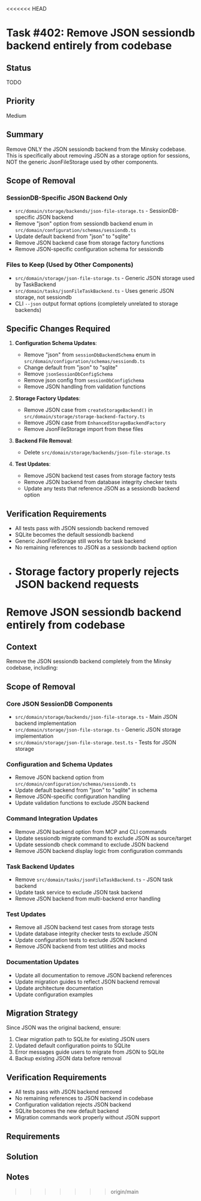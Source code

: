 <<<<<<< HEAD

# Task #402: Remove JSON sessiondb backend entirely from codebase

## Status

TODO

## Priority

Medium

## Summary

Remove ONLY the JSON sessiondb backend from the Minsky codebase. This is specifically about removing JSON as a storage option for sessions, NOT the generic JsonFileStorage used by other components.

## Scope of Removal

### SessionDB-Specific JSON Backend Only

- `src/domain/storage/backends/json-file-storage.ts` - SessionDB-specific JSON backend
- Remove "json" option from sessiondb backend enum in `src/domain/configuration/schemas/sessiondb.ts`
- Update default backend from "json" to "sqlite"
- Remove JSON backend case from storage factory functions
- Remove JSON-specific configuration schema for sessiondb

### Files to Keep (Used by Other Components)

- `src/domain/storage/json-file-storage.ts` - Generic JSON storage used by TaskBackend
- `src/domain/tasks/jsonFileTaskBackend.ts` - Uses generic JSON storage, not sessiondb
- CLI `--json` output format options (completely unrelated to storage backends)

## Specific Changes Required

1. **Configuration Schema Updates**:

   - Remove "json" from `sessionDbBackendSchema` enum in `src/domain/configuration/schemas/sessiondb.ts`
   - Change default from "json" to "sqlite"
   - Remove `jsonSessionDbConfigSchema`
   - Remove json config from `sessionDbConfigSchema`
   - Remove JSON handling from validation functions

2. **Storage Factory Updates**:

   - Remove JSON case from `createStorageBackend()` in `src/domain/storage/storage-backend-factory.ts`
   - Remove JSON case from `EnhancedStorageBackendFactory`
   - Remove JsonFileStorage import from these files

3. **Backend File Removal**:

   - Delete `src/domain/storage/backends/json-file-storage.ts`

4. **Test Updates**:
   - Remove JSON backend test cases from storage factory tests
   - Remove JSON backend from database integrity checker tests
   - Update any tests that reference JSON as a sessiondb backend option

## Verification Requirements

- All tests pass with JSON sessiondb backend removed
- SQLite becomes the default sessiondb backend
- Generic JsonFileStorage still works for task backend
- No remaining references to JSON as a sessiondb backend option
- # Storage factory properly rejects JSON backend requests

# Remove JSON sessiondb backend entirely from codebase

## Context

Remove the JSON sessiondb backend completely from the Minsky codebase, including:

## Scope of Removal

### Core JSON SessionDB Components

- `src/domain/storage/backends/json-file-storage.ts` - Main JSON backend implementation
- `src/domain/storage/json-file-storage.ts` - Generic JSON storage implementation
- `src/domain/storage/json-file-storage.test.ts` - Tests for JSON storage

### Configuration and Schema Updates

- Remove JSON backend option from `src/domain/configuration/schemas/sessiondb.ts`
- Update default backend from "json" to "sqlite" in schema
- Remove JSON-specific configuration handling
- Update validation functions to exclude JSON backend

### Command Integration Updates

- Remove JSON backend option from MCP and CLI commands
- Update sessiondb migrate command to exclude JSON as source/target
- Update sessiondb check command to exclude JSON backend
- Remove JSON backend display logic from configuration commands

### Task Backend Updates

- Remove `src/domain/tasks/jsonFileTaskBackend.ts` - JSON task backend
- Update task service to exclude JSON task backend
- Remove JSON backend from multi-backend error handling

### Test Updates

- Remove all JSON backend test cases from storage tests
- Update database integrity checker tests to exclude JSON
- Update configuration tests to exclude JSON backend
- Remove JSON backend from test utilities and mocks

### Documentation Updates

- Update all documentation to remove JSON backend references
- Update migration guides to reflect JSON backend removal
- Update architecture documentation
- Update configuration examples

## Migration Strategy

Since JSON was the original backend, ensure:

1. Clear migration path to SQLite for existing JSON users
2. Updated default configuration points to SQLite
3. Error messages guide users to migrate from JSON to SQLite
4. Backup existing JSON data before removal

## Verification Requirements

- All tests pass with JSON backend removed
- No remaining references to JSON backend in codebase
- Configuration validation rejects JSON backend
- SQLite becomes the new default backend
- Migration commands work properly without JSON support

## Requirements

## Solution

## Notes

> > > > > > > origin/main
